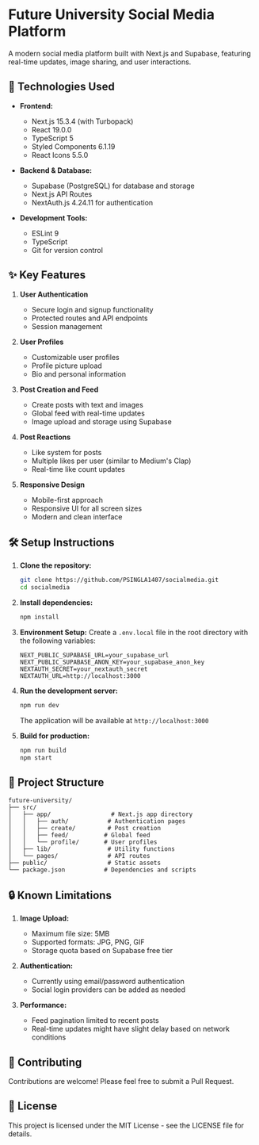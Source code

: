 # Future University Social Media Platform

A modern social media platform built with Next.js and Supabase, featuring real-time updates, image sharing, and user interactions.

## 🚀 Technologies Used

- **Frontend:**
  - Next.js 15.3.4 (with Turbopack)
  - React 19.0.0
  - TypeScript 5
  - Styled Components 6.1.19
  - React Icons 5.5.0

- **Backend & Database:**
  - Supabase (PostgreSQL) for database and storage
  - Next.js API Routes
  - NextAuth.js 4.24.11 for authentication

- **Development Tools:**
  - ESLint 9
  - TypeScript
  - Git for version control

## ✨ Key Features

1. **User Authentication**
   - Secure login and signup functionality
   - Protected routes and API endpoints
   - Session management

2. **User Profiles**
   - Customizable user profiles
   - Profile picture upload
   - Bio and personal information

3. **Post Creation and Feed**
   - Create posts with text and images
   - Global feed with real-time updates
   - Image upload and storage using Supabase

4. **Post Reactions**
   - Like system for posts
   - Multiple likes per user (similar to Medium's Clap)
   - Real-time like count updates

5. **Responsive Design**
   - Mobile-first approach
   - Responsive UI for all screen sizes
   - Modern and clean interface

## 🛠️ Setup Instructions

1. **Clone the repository:**
   ```bash
   git clone https://github.com/PSINGLA1407/socialmedia.git
   cd socialmedia
   ```

2. **Install dependencies:**
   ```bash
   npm install
   ```

3. **Environment Setup:**
   Create a `.env.local` file in the root directory with the following variables:
   ```env
   NEXT_PUBLIC_SUPABASE_URL=your_supabase_url
   NEXT_PUBLIC_SUPABASE_ANON_KEY=your_supabase_anon_key
   NEXTAUTH_SECRET=your_nextauth_secret
   NEXTAUTH_URL=http://localhost:3000
   ```

4. **Run the development server:**
   ```bash
   npm run dev
   ```
   The application will be available at `http://localhost:3000`

5. **Build for production:**
   ```bash
   npm run build
   npm start
   ```

## 📝 Project Structure

```
future-university/
├── src/
│   ├── app/                 # Next.js app directory
│   │   ├── auth/           # Authentication pages
│   │   ├── create/         # Post creation
│   │   ├── feed/          # Global feed
│   │   └── profile/       # User profiles
│   ├── lib/                # Utility functions
│   └── pages/              # API routes
├── public/                 # Static assets
└── package.json           # Dependencies and scripts
```

## 🔒 Known Limitations

1. **Image Upload:**
   - Maximum file size: 5MB
   - Supported formats: JPG, PNG, GIF
   - Storage quota based on Supabase free tier

2. **Authentication:**
   - Currently using email/password authentication
   - Social login providers can be added as needed

3. **Performance:**
   - Feed pagination limited to recent posts
   - Real-time updates might have slight delay based on network conditions

## 🤝 Contributing

Contributions are welcome! Please feel free to submit a Pull Request.

## 📄 License

This project is licensed under the MIT License - see the LICENSE file for details.
